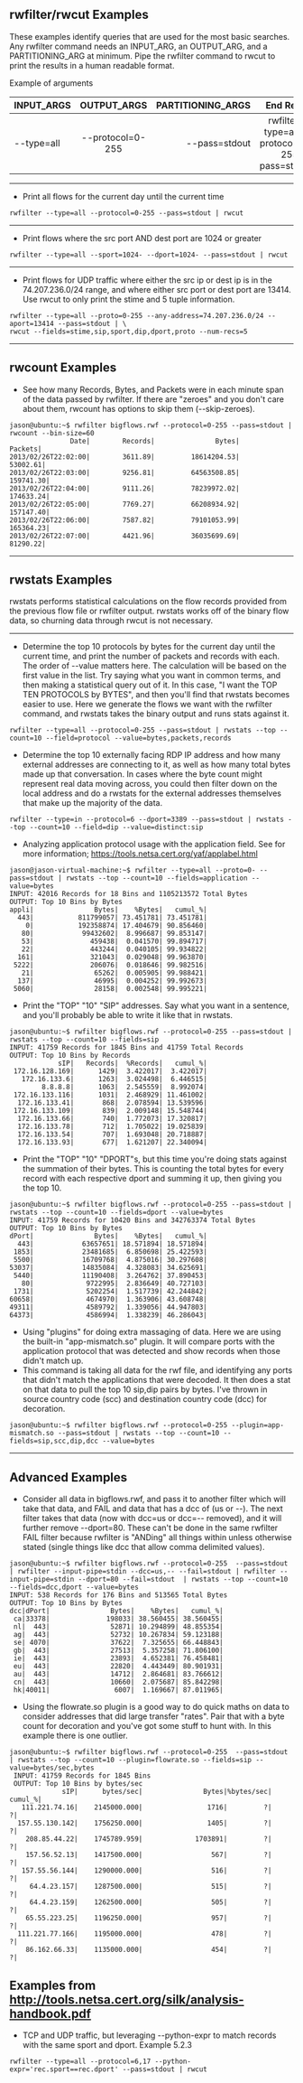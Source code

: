 ## rwfilter/rwcut Examples

These examples identify queries that are used for the most basic searches. Any rwfilter command needs an INPUT_ARG, an OUTPUT_ARG, and a PARTITIONING_ARG at minimum. Pipe the rwfilter command to rwcut to print the results in a human readable format.

Example of arguments

|  INPUT_ARGS | OUTPUT_ARGS | PARTITIONING_ARGS | End Result |
| ------------- |:-------------:| -----:| -----:|
| --type=all      | --protocol=0-255 | --pass=stdout | rwfilter --type=all --protocol=0-255 --pass=stdout |

---

* Print all flows for the current day until the current time

`rwfilter --type=all --protocol=0-255 --pass=stdout | rwcut`

---

* Print flows where the src port AND dest port are 1024 or greater

`rwfilter --type=all --sport=1024- --dport=1024- --pass=stdout | rwcut`

---

* Print flows for UDP traffic where either the src ip or dest ip is in the 74.207.236.0/24 range, and where either src port or dest port are 13414. Use rwcut to only print the stime and 5 tuple information.

```
rwfilter --type=all --proto=0-255 --any-address=74.207.236.0/24 --aport=13414 --pass=stdout | \
rwcut --fields=stime,sip,sport,dip,dport,proto --num-recs=5
```

---

## rwcount Examples
* See how many Records, Bytes, and Packets were in each minute span of the data passed by rwfilter. If there are "zeroes" and you don't care about them, rwcount has options to skip them (--skip-zeroes).
```
jason@ubuntu:~$ rwfilter bigflows.rwf --protocol=0-255 --pass=stdout | rwcount --bin-size=60
               Date|        Records|               Bytes|          Packets|
2013/02/26T22:02:00|        3611.89|         18614204.53|         53002.61|
2013/02/26T22:03:00|        9256.81|         64563508.85|        159741.30|
2013/02/26T22:04:00|        9111.26|         78239972.02|        174633.24|
2013/02/26T22:05:00|        7769.27|         66208934.92|        157147.40|
2013/02/26T22:06:00|        7587.82|         79101053.99|        165364.23|
2013/02/26T22:07:00|        4421.96|         36035699.69|         81290.22|
```
----

## rwstats Examples

rwstats performs statistical calculations on the flow records provided from the previous flow file or rwfilter output. rwstats works off of the binary flow data, so churning data through rwcut is not necessary.

---

* Determine the top 10 protocols by bytes for the current day until the current time, and print the number of packets and records with each. The order of --value matters here. The calculation will be based on the first value in the list. Try saying what you want in common terms, and then making a statistical query out of it. In this case, "I want the TOP TEN PROTOCOLS by BYTES", and then you'll find that rwstats becomes easier to use. Here we generate the flows we want with the rwfilter command, and rwstats takes the binary output and runs stats against it.

`rwfilter --type=all --protocol=0-255 --pass=stdout | rwstats --top --count=10 --field=protocol --value=bytes,packets,records`

* Determine the top 10 externally facing RDP IP address and how many external addresses are connecting to it, as well as how many total bytes made up that conversation. In cases where the byte count might represent real data moving across, you could then filter down on the local address and do a rwstats for the external addresses themselves that make up the majority of the data.

`rwfilter --type=in --protocol=6 --dport=3389 --pass=stdout | rwstats --top --count=10 --field=dip --value=distinct:sip`

* Analyzing application protocol usage with the application field. See for more information; https://tools.netsa.cert.org/yaf/applabel.html
```
jason@jason-virtual-machine:~$ rwfilter --type=all --proto=0- --pass=stdout | rwstats --top --count=10 --fields=application --value=bytes
INPUT: 42016 Records for 18 Bins and 1105213572 Total Bytes
OUTPUT: Top 10 Bins by Bytes
appli|               Bytes|    %Bytes|   cumul_%|
  443|           811799057| 73.451781| 73.451781|
    0|           192358874| 17.404679| 90.856460|
   80|            99432602|  8.996687| 99.853147|
   53|              459438|  0.041570| 99.894717|
   22|              443244|  0.040105| 99.934822|
  161|              321043|  0.029048| 99.963870|
 5222|              206076|  0.018646| 99.982516|
   21|               65262|  0.005905| 99.988421|
  137|               46995|  0.004252| 99.992673|
 5060|               28158|  0.002548| 99.995221|
```
* Print the "TOP" "10" "SIP" addresses. Say what you want in a sentence, and you'll probably be able to write it like that in rwstats.
```
jason@ubuntu:~$ rwfilter bigflows.rwf --protocol=0-255 --pass=stdout | rwstats --top --count=10 --fields=sip
INPUT: 41759 Records for 1845 Bins and 41759 Total Records
OUTPUT: Top 10 Bins by Records
            sIP|   Records|  %Records|   cumul_%|
 172.16.128.169|      1429|  3.422017|  3.422017|
   172.16.133.6|      1263|  3.024498|  6.446515|
        8.8.8.8|      1063|  2.545559|  8.992074|
 172.16.133.116|      1031|  2.468929| 11.461002|
  172.16.133.41|       868|  2.078594| 13.539596|
 172.16.133.109|       839|  2.009148| 15.548744|
  172.16.133.66|       740|  1.772073| 17.320817|
  172.16.133.78|       712|  1.705022| 19.025839|
  172.16.133.54|       707|  1.693048| 20.718887|
  172.16.133.93|       677|  1.621207| 22.340094|
```
* Print the "TOP" "10" "DPORT"s, but this time you're doing stats against the summation of their bytes. This is counting the total bytes for every record with each respective dport and summing it up, then giving you the top 10.
```
jason@ubuntu:~$ rwfilter bigflows.rwf --protocol=0-255 --pass=stdout | rwstats --top --count=10 --fields=dport --value=bytes
INPUT: 41759 Records for 10420 Bins and 342763374 Total Bytes
OUTPUT: Top 10 Bins by Bytes
dPort|               Bytes|    %Bytes|   cumul_%|
  443|            63657651| 18.571894| 18.571894|
 1853|            23481685|  6.850698| 25.422593|
 5500|            16709768|  4.875016| 30.297608|
53037|            14835084|  4.328083| 34.625691|
 5440|            11190408|  3.264762| 37.890453|
   80|             9722995|  2.836649| 40.727103|
 1731|             5202254|  1.517739| 42.244842|
60658|             4674970|  1.363906| 43.608748|
49311|             4589792|  1.339056| 44.947803|
64373|             4586994|  1.338239| 46.286043|
```
* Using "plugins" for doing extra massaging of data. Here we are using the built-in "app-mismatch.so" plugin. It will compare ports with the application protocol that was detected and show records when those didn't match up.
* This command is taking all data for the rwf file, and identifying any ports that didn't match the applications that were decoded. It then does a stat on that data to pull the top 10 sip,dip pairs by bytes. I've thrown in source country code (scc) and destination country code (dcc) for decoration.
```
jason@ubuntu:~$ rwfilter bigflows.rwf --protocol=0-255 --plugin=app-mismatch.so --pass=stdout | rwstats --top --count=10 --fields=sip,scc,dip,dcc --value=bytes
```

---

## Advanced Examples
* Consider all data in bigflows.rwf, and pass it to another filter which will take that data, and FAIL and data that has a dcc of (us or --). The next filter takes that data (now with dcc=us or dcc=-- removed), and it will further remove --dport=80. These can't be done in the same rwfilter FAIL filter because rwfilter is "ANDing" all things within unless otherwise stated (single things like dcc that allow comma delimited values).
```
jason@ubuntu:~$ rwfilter bigflows.rwf --protocol=0-255  --pass=stdout | rwfilter --input-pipe=stdin --dcc=us,-- --fail=stdout | rwfilter --input-pipe=stdin --dport=80 --fail=stdout  | rwstats --top --count=10 --fields=dcc,dport --value=bytes
INPUT: 538 Records for 176 Bins and 513565 Total Bytes
OUTPUT: Top 10 Bins by Bytes
dcc|dPort|               Bytes|    %Bytes|   cumul_%|
 ca|33378|              198033| 38.560455| 38.560455|
 nl|  443|               52871| 10.294899| 48.855354|
 ag|  443|               52732| 10.267834| 59.123188|
 se| 4070|               37622|  7.325655| 66.448843|
 gb|  443|               27513|  5.357258| 71.806100|
 ie|  443|               23893|  4.652381| 76.458481|
 eu|  443|               22820|  4.443449| 80.901931|
 au|  443|               14712|  2.864681| 83.766612|
 cn|  443|               10660|  2.075687| 85.842298|
 hk|40011|                6007|  1.169667| 87.011965|
```
 * Using the flowrate.so plugin is a good way to do quick maths on data to consider addresses that did large transfer "rates". Pair that with a byte count for decoration and you've got some stuff to hunt with. In this example there is one outlier.
```
jason@ubuntu:~$ rwfilter bigflows.rwf --protocol=0-255  --pass=stdout | rwstats --top --count=10 --plugin=flowrate.so --fields=sip --value=bytes/sec,bytes
 INPUT: 41759 Records for 1845 Bins
 OUTPUT: Top 10 Bins by bytes/sec
             sIP|      bytes/sec|               Bytes|%bytes/sec|   cumul_%|
   111.221.74.16|    2145000.000|                1716|         ?|         ?|
  157.55.130.142|    1756250.000|                1405|         ?|         ?|
    208.85.44.22|    1745789.959|             1703891|         ?|         ?|
    157.56.52.13|    1417500.000|                 567|         ?|         ?|
   157.55.56.144|    1290000.000|                 516|         ?|         ?|
     64.4.23.157|    1287500.000|                 515|         ?|         ?|
     64.4.23.159|    1262500.000|                 505|         ?|         ?|
    65.55.223.25|    1196250.000|                 957|         ?|         ?|
  111.221.77.166|    1195000.000|                 478|         ?|         ?|
    86.162.66.33|    1135000.000|                 454|         ?|         ?|
```

## Examples from http://tools.netsa.cert.org/silk/analysis-handbook.pdf

* TCP and UDP traffic, but leveraging --python-expr to match records with the same sport and dport. Example 5.2.3

`rwfilter --type=all --protocol=6,17 --python-expr='rec.sport==rec.dport' --pass=stdout | rwcut`

